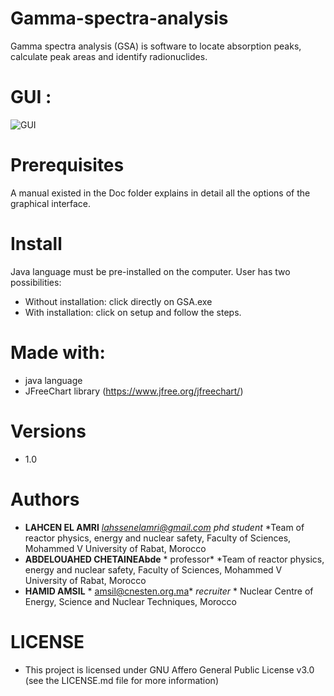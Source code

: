 # Gamma-spectra-analysis
Gamma spectra analysis (GSA) is software to locate absorption peaks, calculate peak areas and identify radionuclides.


# GUI :


![GUI](https://user-images.githubusercontent.com/84868855/133160395-fd108504-539a-4871-9add-2fa9c1304f51.png)


# Prerequisites
A manual existed in the Doc folder explains in detail all the options of the graphical interface.


# Install

Java language must be pre-installed on the computer.
User has two possibilities:
- Without installation: click directly on GSA.exe
- With installation: click on setup and follow the steps.


# Made with:

- java language
- JFreeChart library (https://www.jfree.org/jfreechart/)


# Versions
- 1.0


# Authors
* **LAHCEN EL AMRI** *lahssenelamri@gmail.com* *phd student* *Team of reactor physics, energy and nuclear safety, Faculty of Sciences, Mohammed V University of Rabat, Morocco
*  **ABDELOUAHED CHETAINEAbde** * professor* *Team of reactor physics, energy and nuclear safety, Faculty of Sciences, Mohammed V University of Rabat, Morocco
* **HAMID AMSIL** *  amsil@cnesten.org.ma*  *recruiter* * Nuclear Centre of Energy, Science and Nuclear Techniques, Morocco


# LICENSE

- This project is licensed under GNU Affero General Public License v3.0 (see the LICENSE.md file for more information)
